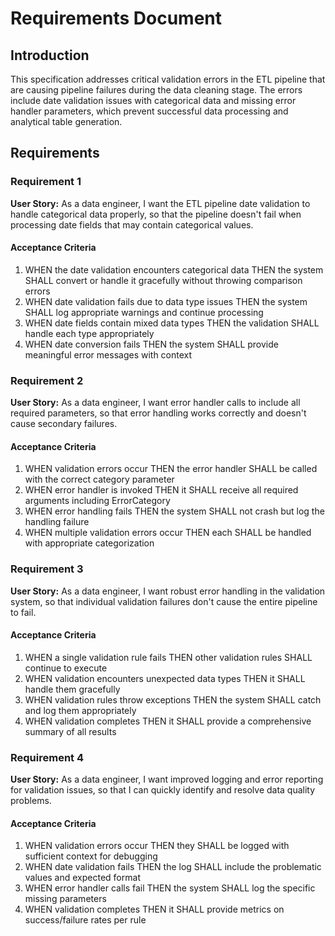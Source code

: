 # Requirements Document

## Introduction

This specification addresses critical validation errors in the ETL pipeline that are causing pipeline failures during the data cleaning stage. The errors include date validation issues with categorical data and missing error handler parameters, which prevent successful data processing and analytical table generation.

## Requirements

### Requirement 1

**User Story:** As a data engineer, I want the ETL pipeline date validation to handle categorical data properly, so that the pipeline doesn't fail when processing date fields that may contain categorical values.

#### Acceptance Criteria

1. WHEN the date validation encounters categorical data THEN the system SHALL convert or handle it gracefully without throwing comparison errors
2. WHEN date validation fails due to data type issues THEN the system SHALL log appropriate warnings and continue processing
3. WHEN date fields contain mixed data types THEN the validation SHALL handle each type appropriately
4. WHEN date conversion fails THEN the system SHALL provide meaningful error messages with context

### Requirement 2

**User Story:** As a data engineer, I want error handler calls to include all required parameters, so that error handling works correctly and doesn't cause secondary failures.

#### Acceptance Criteria

1. WHEN validation errors occur THEN the error handler SHALL be called with the correct category parameter
2. WHEN error handler is invoked THEN it SHALL receive all required arguments including ErrorCategory
3. WHEN error handling fails THEN the system SHALL not crash but log the handling failure
4. WHEN multiple validation errors occur THEN each SHALL be handled with appropriate categorization

### Requirement 3

**User Story:** As a data engineer, I want robust error handling in the validation system, so that individual validation failures don't cause the entire pipeline to fail.

#### Acceptance Criteria

1. WHEN a single validation rule fails THEN other validation rules SHALL continue to execute
2. WHEN validation encounters unexpected data types THEN it SHALL handle them gracefully
3. WHEN validation rules throw exceptions THEN the system SHALL catch and log them appropriately
4. WHEN validation completes THEN it SHALL provide a comprehensive summary of all results

### Requirement 4

**User Story:** As a data engineer, I want improved logging and error reporting for validation issues, so that I can quickly identify and resolve data quality problems.

#### Acceptance Criteria

1. WHEN validation errors occur THEN they SHALL be logged with sufficient context for debugging
2. WHEN date validation fails THEN the log SHALL include the problematic values and expected format
3. WHEN error handler calls fail THEN the system SHALL log the specific missing parameters
4. WHEN validation completes THEN it SHALL provide metrics on success/failure rates per rule